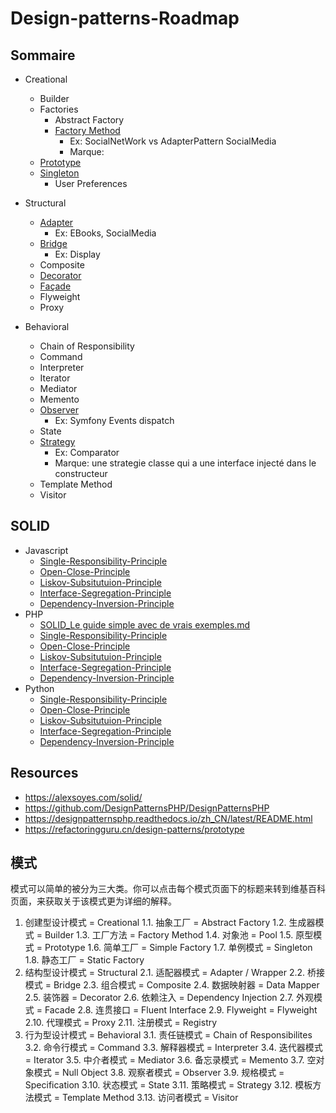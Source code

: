 Design-patterns-Roadmap
=======================

## Sommaire

- Creational
	+ Builder
	+ Factories
		* Abstract Factory
		* [Factory Method](./)
			- Ex: SocialNetWork vs AdapterPattern SocialMedia
			- Marque:
	+ [Prototype](./)
	+ [Singleton](./)
		* User Preferences
- Structural
	+ [Adapter](./)
		* Ex: EBooks, SocialMedia
	+ [Bridge](./)
		* Ex: Display
	+ Composite
	+ [Decorator](./)
	+ [Façade](./)
	+ Flyweight
	+ Proxy

- Behavioral
	+ Chain of Responsibility
	+ Command
	+ Interpreter
	+ Iterator
	+ Mediator
	+ Memento
	+ [Observer](./)
		* Ex: Symfony Events dispatch
	+ State
	+ [Strategy](./)
		* Ex: Comparator
		* Marque: une strategie classe qui a une interface injecté dans le constructeur
	+ Template Method
	+ Visitor

## SOLID

- Javascript
    + [Single-Responsibility-Principle](./)
    + [Open-Close-Principle](./)
    + [Liskov-Subsitutuion-Principle](./)
    + [Interface-Segregation-Principle](./)
	+ [Dependency-Inversion-Principle](./)
- PHP
	- [SOLID_Le guide simple avec de vrais exemples.md](./)
    + [Single-Responsibility-Principle](./)
    + [Open-Close-Principle](./)
    + [Liskov-Subsitutuion-Principle](./)
    + [Interface-Segregation-Principle](./)
	+ [Dependency-Inversion-Principle](./)	
- Python
    + [Single-Responsibility-Principle](./)
    + [Open-Close-Principle](./)
    + [Liskov-Subsitutuion-Principle](./)
    + [Interface-Segregation-Principle](./)
	+ [Dependency-Inversion-Principle](./)

## Resources

- https://alexsoyes.com/solid/
- https://github.com/DesignPatternsPHP/DesignPatternsPHP
- https://designpatternsphp.readthedocs.io/zh_CN/latest/README.html
- https://refactoringguru.cn/design-patterns/prototype

## 模式

模式可以简单的被分为三大类。你可以点击每个模式页面下的标题来转到维基百科页面，来获取关于该模式更为详细的解释。

1. 创建型设计模式 = Creational
	1.1. 抽象工厂 = Abstract Factory
	1.2. 生成器模式 = Builder
	1.3. 工厂方法 = Factory Method
	1.4. 对象池 = Pool
	1.5. 原型模式 = Prototype
	1.6. 简单工厂 = Simple Factory
	1.7. 单例模式 = Singleton
	1.8. 静态工厂 = Static Factory
2. 结构型设计模式 = Structural
	2.1. 适配器模式 = Adapter / Wrapper
	2.2. 桥接模式 = Bridge
	2.3. 组合模式 = Composite
	2.4. 数据映射器 = Data Mapper
	2.5. 装饰器 = Decorator
	2.6. 依赖注入 = Dependency Injection
	2.7. 外观模式 = Facade
	2.8. 连贯接口 = Fluent Interface
	2.9. Flyweight = Flyweight 
	2.10. 代理模式 = Proxy
	2.11. 注册模式 = Registry
3. 行为型设计模式 = Behavioral
	3.1. 责任链模式 = Chain of Responsibilites
	3.2. 命令行模式 = Command
	3.3. 解释器模式 = Interpreter
	3.4. 迭代器模式 = Iterator
	3.5. 中介者模式 = Mediator
	3.6. 备忘录模式 = Memento
	3.7. 空对象模式 = Null Object
	3.8. 观察者模式 = Observer
	3.9. 规格模式 = Specification
	3.10. 状态模式 = State
	3.11. 策略模式 = Strategy
	3.12. 模板方法模式 = Template Method
	3.13. 访问者模式 = Visitor